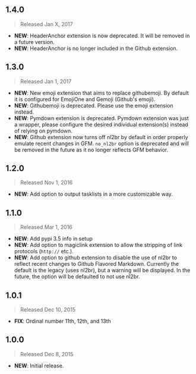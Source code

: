 ## 1.4.0
> Released Jan X, 2017

- **NEW**: HeaderAnchor extension is now deprecated.  It will be removed in a future version.
- **NEW**: HeaderAnchor is no longer included in the Github extension.

## 1.3.0
> Released Jan 1, 2017

- **NEW**: New emoji extension that aims to replace githubemoji.  By default it is configured for EmojiOne and Gemoji (Github's emoji).
- **NEW**: Githubemoji is deprecated. Please use the emoji extension instead.
- **NEW**: Pymdown extension is deprecated.  Pymdown extension was just a wrapper, please configure the desired individual extension(s) instead of relying on pymdown.
- **NEW**: Github extension now turns off nl2br by default in order properly emulate recent changes in GFM.  `no_nl2br` option is deprecated and will be removed in the future as it no longer reflects GFM behavior.

## 1.2.0
> Released Nov 1, 2016

- **NEW**: Add option to output tasklists in a more customizable way.

## 1.1.0
> Released Mar 1, 2016

- **NEW**: Add pypi 3.5 info in setup
- **NEW**: Add option to magiclink extension to allow the stripping of link protocols (`http://` etc.).
- **NEW**: Add option to github extension to disable the use of nl2br to reflect recent changes to Github Flavored Markdown.  Currently the default is the legacy (uses nl2br), but a warning will be displayed.  In the future, the option will be defaulted to not use nl2br.


## 1.0.1
> Released Dec 10, 2015

- **FIX**: Ordinal number 11th, 12th, and 13th

## 1.0.0
> Released Dec 8, 2015

- **NEW**: Initial release.
